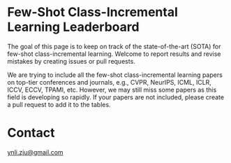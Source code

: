 # Few-Shot Class-Incremental Learning Leaderboard

The goal of this page is to keep on track of the state-of-the-art (SOTA) for few-shot class-incremental learning. Welcome to report results and revise mistakes by creating issues or pull requests. 

We are trying to include all the few-shot class-incremental learning papers on top-tier conferences and journals, e.g., CVPR, NeurIPS, ICML, ICLR, ICCV, ECCV, TPAMI, etc. However, we may still miss some papers as this field is developing so rapidly. If your papers are not included, please create a pull request to add it to the tables. 


# Contact
ynli.zju@gmail.com
